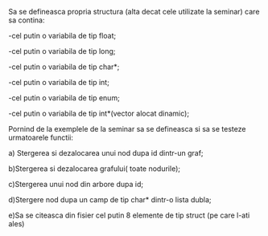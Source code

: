 Sa se defineasca propria structura (alta decat cele utilizate la seminar) care sa contina: 

-cel putin o variabila de tip float;

-cel putin o variabila de tip long;

-cel putin o variabila de tip char*;

-cel putin o variabila de tip int;

-cel putin o variabila de tip enum;

-cel putin o variabila de tip int*(vector alocat dinamic);

Pornind de la exemplele de la seminar sa se defineasca si sa se testeze urmatoarele functii:

a) Stergerea si dezalocarea unui nod dupa id dintr-un graf;

b)Stergerea si dezalocarea grafului( toate nodurile);

c)Stergerea unui nod din arbore dupa id;

d)Stergere nod dupa un camp de tip char* dintr-o lista dubla;

e)Sa se citeasca din fisier cel putin 8 elemente de tip struct (pe care l-ati ales)
